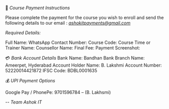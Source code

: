 📩 *Course Payment Instructions*

Please complete the payment for the course you wish to enroll and send the following details to our email : *ashokitpayments@gmail.com*

*Required Details:*

Full Name:
WhatsApp Contact Number:
Course Code:
Course Time or Trainer Name:
Counsellor Name: 
Final Fee:
Payment Screenshot:

💳 *Bank Account Details*
Bank Name: Bandhan Bank
Branch Name: Ameerpet, Hyderabad
Account Holder Name: B. Lakshmi
Account Number: 52220014421872
IFSC Code: BDBL0001635

💰 *UPI Payment Options*

Google Pay / PhonePe: 9701596784 – (B. Lakhsmi)

--
*Team Ashok IT*
